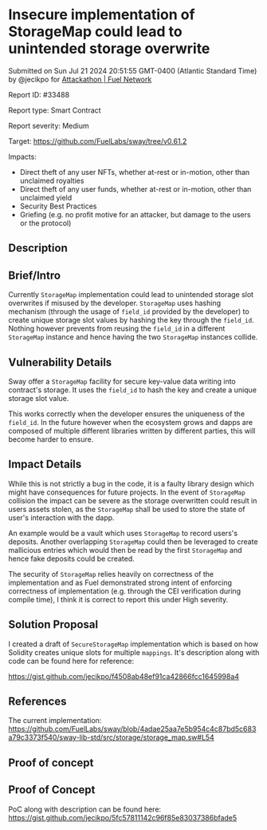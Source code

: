 
# Insecure implementation of StorageMap could lead to unintended storage overwrite

Submitted on Sun Jul 21 2024 20:51:55 GMT-0400 (Atlantic Standard Time) by @jecikpo for [Attackathon | Fuel Network](https://immunefi.com/bounty/fuel-network-attackathon/)

Report ID: #33488

Report type: Smart Contract

Report severity: Medium

Target: https://github.com/FuelLabs/sway/tree/v0.61.2

Impacts:
- Direct theft of any user NFTs, whether at-rest or in-motion, other than unclaimed royalties
- Direct theft of any user funds, whether at-rest or in-motion, other than unclaimed yield
- Security Best Practices
- Griefing (e.g. no profit motive for an attacker, but damage to the users or the protocol)

## Description
## Brief/Intro
Currently `StorageMap` implementation could lead to unintended storage slot overwrites if misused by the developer. `StorageMap` uses hashing mechanism (through the usage of `field_id` provided by the developer) to create unique storage slot values by hashing the key through the `field_id`. Nothing however prevents from reusing the `field_id` in a different `StorageMap` instance and hence having the two `StorageMap` instances collide. 

## Vulnerability Details
Sway offer a `StorageMap` facility for secure key-value data writing into contract's storage. It uses the `field_id` to hash the key and create a unique storage slot value.

This works correctly when the developer ensures the uniqueness of the `field_id`. In the future however when the ecosystem grows and dapps are composed of multiple different libraries written by different parties, this will become harder to ensure. 

## Impact Details
While this is not strictly a bug in the code, it is a faulty library design which might have consequences for future projects. In the event of `StorageMap` collision the impact can be severe as the storage overwritten could result in users assets stolen, as the `StorageMap` shall be used to store the state of user's interaction with the dapp.

An example would be a vault which uses `StorageMap` to record users's deposits. Another overlapping `StorageMap` could then be leveraged to create mallicious entries which would then be read by the first `StorageMap` and hence fake deposits could be created.

The security of `StorageMap` relies heavily on correctness of the implementation and as Fuel demonstrated strong intent of enforcing correctness of implementation (e.g. through the CEI verification during compile time), I think it is correct to report this under High severity.

## Solution Proposal
I created a draft of `SecureStorageMap` implementation which is based on how Solidity creates unique slots for multiple `mappings`. It's description along with code can be found here for reference:

https://gist.github.com/jecikpo/f4508ab48ef91ca42866fcc1645998a4

## References
The current implementation:
https://github.com/FuelLabs/sway/blob/4adae25aa7e5b954c4c87bd5c683a79c3373f540/sway-lib-std/src/storage/storage_map.sw#L54
        
## Proof of concept
## Proof of Concept
PoC along with description can be found here:
https://gist.github.com/jecikpo/5fc57811142c96f85e83037386bfade5